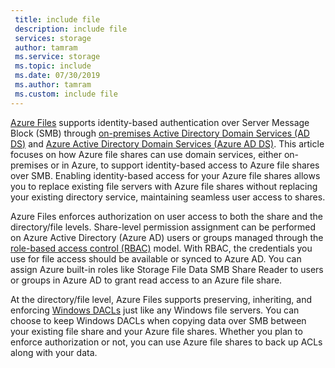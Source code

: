```yaml
---
 title: include file
 description: include file
 services: storage
 author: tamram
 ms.service: storage
 ms.topic: include
 ms.date: 07/30/2019
 ms.author: tamram
 ms.custom: include file
---
```


[Azure Files](../articles/storage/files/storage-files-introduction.md) supports identity-based authentication over Server Message Block (SMB) through [on-premises Active Directory Domain Services (AD DS)](https://docs.microsoft.com/windows-server/identity/ad-ds/get-started/virtual-dc/active-directory-domain-services-overview) and [Azure Active Directory Domain Services (Azure AD DS)](../articles/active-directory-domain-services/overview.md). This article focuses on how Azure file shares can use domain services, either on-premises or in Azure, to support identity-based access to Azure file shares over SMB. Enabling identity-based access for your Azure file shares allows you to replace existing file servers with Azure file shares without replacing your existing directory service, maintaining seamless user access to shares. 

Azure Files enforces authorization on user access to both the share and the directory/file levels. Share-level permission assignment can be performed on Azure Active Directory (Azure AD) users or groups managed through the [role-based access control (RBAC)](../articles/role-based-access-control/overview.md) model. With RBAC, the credentials you use for file access should be available or synced to Azure AD. You can assign Azure built-in roles like Storage File Data SMB Share Reader to users or groups in Azure AD to grant read access to an Azure file share.

At the directory/file level, Azure Files supports preserving, inheriting, and enforcing [Windows DACLs](https://docs.microsoft.com/windows/win32/secauthz/access-control-lists) just like any Windows file servers. You can choose to keep Windows DACLs when copying data over SMB between your existing file share and your Azure file shares. Whether you plan to enforce authorization or not, you can use Azure file shares to back up ACLs along with your data. 

